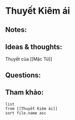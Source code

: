 # Thuyết Kiêm ái

## Notes:


## Ideas & thoughts:
Thuyết của [[Mặc Tử]]

## Questions:


## Tham khảo:
```dataview
list
from [[Thuyết Kiêm ái]]
sort file.name asc
```